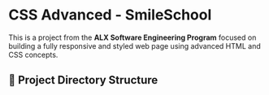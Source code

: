 # CSS Advanced - SmileSchool

This is a project from the **ALX Software Engineering Program** focused on building a fully responsive and styled web page using advanced HTML and CSS concepts.

## 📁 Project Directory Structure

